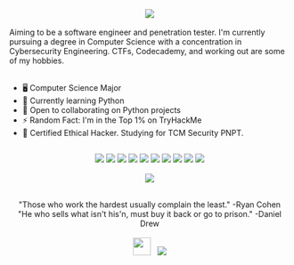 <div align="center">
 <img class="img" src="https://media-exp1.licdn.com/dms/image/D4E16AQGmJbUZ8jkhZw/profile-displaybackgroundimage-shrink_350_1400/0/1666232085833?e=1671667200&v=beta&t=nXJraXlxg7IZgXkf7ZjFEzv2F0nr7_sbyhj7RYDTyE8" />
</div>
<br>
Aiming to be a software engineer and penetration tester. I'm currently pursuing a degree in Computer Science with a concentration in Cybersecurity Engineering. CTFs, Codecademy, and working out are some of my hobbies.<br>
<br>

* 🖥️  Computer Science Major<br>
* 🧠  Currently learning Python<br>
* 🤝 Open to collaborating on Python projects<br>
* ⚡  Random Fact: I'm in the Top 1% on TryHackMe<br>
* 📜  Certified Ethical Hacker. Studying for TCM Security PNPT.


##
<div align="center">
<img class="img" src="https://img.shields.io/badge/javascript-%23323330.svg?style=flat&logo=javascript&logoColor=%23F7DF1E" /> <img class="img" src="https://img.shields.io/badge/Solidity-%23363636.svg?style=flat&logo=solidity&logoColor=white" /> <img class="img" src="https://img.shields.io/badge/html5-%23E34F26.svg?style=flat&logo=html5&logoColor=white" /> <img class="img" src="https://img.shields.io/badge/css3-%231572B6.svg?style=flat&logo=css3&logoColor=white" /> <img class="img" src="https://img.shields.io/badge/php-%23777BB4.svg?style=flat&logo=php&logoColor=white" /> <img class="img" src="https://img.shields.io/badge/python-3670A0?style=flat&logo=python&logoColor=ffdd54" /> <img class="img" src="https://img.shields.io/badge/shell_script-%23121011.svg?style=flat&logo=gnu-bash&logoColor=white" /> <img class="img" src="https://img.shields.io/badge/AWS-%23FF9900.svg?style=flat&logo=amazon-aws&logoColor=white" /> <img class="img" src="https://img.shields.io/badge/express.js-%23404d59.svg?style=flat&logo=express&logoColor=%2361DAFB" /> <img class="img" src="https://img.shields.io/badge/node.js-6DA55F?style=flat&logo=node.js&logoColor=white" />
</div>

<br>
<div align="center">
 <img class="img" src="https://github-readme-stats.vercel.app/api/top-langs/?username=Wayahlife&theme=tokyonight&hide_border=true&include_all_commits=false&count_private=false&layout=compact" />
</div>
<br>
<p align="center">"Those who work the hardest usually complain the least." -Ryan Cohen<br>
"He who sells what isn't his'n, must buy it back or go to prison." -Daniel Drew<br>
<br>
<a href="https://www.linkedin.com/in/jgarrison741" target="_blank" rel="noreferrer"><img src="https://raw.githubusercontent.com/danielcranney/readme-generator/main/public/icons/socials/linkedin.svg" width="32" height="32" /></a> &nbsp; <a href="https://www.twitter.com/wayahlife" target="_blank" rel="noreferrer"><img
src="https://img.shields.io/twitter/follow/wayahlife?logo=twitter&style=for-the-badge&color=0891b2&labelColor=1c1917"
/></a></p>
